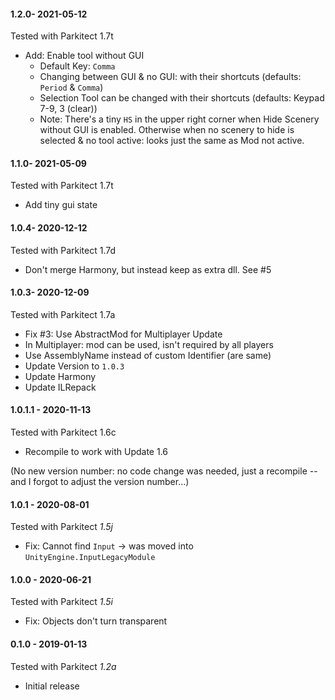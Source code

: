 #### 1.2.0- 2021-05-12
Tested with Parkitect 1.7t
* Add: Enable tool without GUI
   * Default Key: `Comma`
   * Changing between GUI & no GUI: with their shortcuts (defaults: `Period` & `Comma`)
   * Selection Tool can be changed with their shortcuts (defaults: Keypad 7-9, 3 (clear))
   * Note: There's a tiny `HS` in the upper right corner when Hide Scenery without GUI is enabled. Otherwise when no scenery to hide is selected & no tool active: looks just the same as Mod not active.

#### 1.1.0- 2021-05-09
Tested with Parkitect 1.7t
* Add tiny gui state

#### 1.0.4- 2020-12-12
Tested with Parkitect 1.7d
* Don't merge Harmony, but instead keep as extra dll. See #5

#### 1.0.3- 2020-12-09
Tested with Parkitect 1.7a
* Fix #3: Use AbstractMod for Multiplayer Update
* In Multiplayer: mod can be used, isn't required by all players
* Use AssemblyName instead of custom Identifier (are same)
* Update Version to `1.0.3`
* Update Harmony
* Update ILRepack

#### 1.0.1.1 - 2020-11-13
Tested with Parkitect 1.6c
* Recompile to work with Update 1.6

(No new version number: no code change was needed, just a recompile -- and I forgot to adjust the version number...)

#### 1.0.1 - 2020-08-01
Tested with Parkitect *1.5j*
* Fix: Cannot find `Input`
       -> was moved into `UnityEngine.InputLegacyModule`

#### 1.0.0 - 2020-06-21
Tested with Parkitect *1.5i*
* Fix: Objects don't turn transparent

#### 0.1.0 - 2019-01-13
Tested with Parkitect *1.2a*
* Initial release
